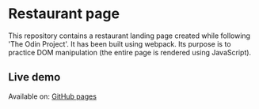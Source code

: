 # Restaurant page
This repository contains a restaurant landing page created while following 'The Odin Project'. It has been built using webpack. Its purpose is to practice DOM manipulation (the entire page is rendered using JavaScript).

## Live demo
Available on: [GitHub pages](https://bussun.github.io/restaurant-page/)